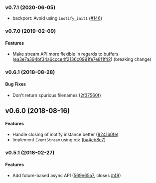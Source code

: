 <a name="v0.7.1"></a>
### v0.7.1 (2020-06-05)

- backport: Avoid using `inotify_init1` ([#146])

[#146]: https://github.com/hannobraun/inotify/pull/146


<a name="v0.7.0"></a>
### v0.7.0 (2019-02-09)

#### Features

* Make stream API more flexible in regards to buffers ([ea3e7a394bf34a6ccce4f2136c0991fe7e8f1f42](ea3e7a394bf34a6ccce4f2136c0991fe7e8f1f42)) (breaking change)

<a name="v0.6.1"></a>
### v0.6.1 (2018-08-28)


#### Bug Fixes

*   Don't return spurious filenames ([2f37560f](2f37560f))



<a name="v0.6.0"></a>
## v0.6.0 (2018-08-16)


#### Features

*   Handle closing of inotify instance better ([824160fe](824160fe))
*   Implement `EventStream` using `mio` ([ba4cb8c7](ba4cb8c7))



<a name="v0.5.1"></a>
### v0.5.1 (2018-02-27)

#### Features

*   Add future-based async API ([569e65a7](569e65a7), closes [#49](49))



